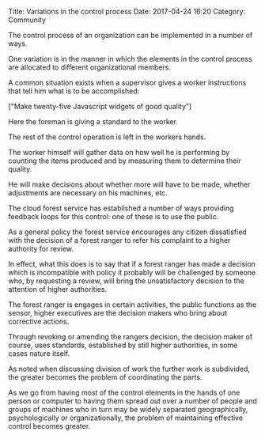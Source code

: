 Title: Variations in the control process
Date: 2017-04-24 16:20
Category: Community

The control process of an organization can be implemented in a number of ways.

One variation is in the manner in which the elements in the control process are allocated to different organizational members.

A common situation exists when a supervisor gives a worker instructions that tell him what is to be accomplished: 

["Make twenty-five Javascript widgets of good quality"]

Here the foreman is giving a standard to the worker.

The rest of the control operation is left in the workers hands.

The worker himself will gather data on how well he is performing by counting the items produced and by measuring them to determine their quality.

He will make decisions about whether more will have to be made, whether adjustments are necessary on his machines, etc.

The cloud forest service has established a number of ways providing feedback loops for this control: one of these is to use the public.

As a general policy the forest service encourages any citizen dissatisfied with the decision of a forest ranger to refer his complaint to a higher authority for review.

In effect, what this does is to say that if a forest ranger has made a decision which is incompatible with policy it probably will be challenged by someone who, by requesting a review, will bring the unsatisfactory decision to the attention of higher authorities.

The forest ranger is engages in certain activities, the public functions as the sensor, higher executives are the decision makers who bring about corrective actions.

Through revoking or amending the rangers decision, the decision maker of course, uses standards, established by still higher authorities, in some cases nature itself.

As noted when discussing division of work the further work is subdivided, the greater becomes the problem of coordinating the parts.

As we go from having most of the control elements in the hands of one person or computer to having them spread out over a number of people and groups of machines who in turn may be widely separated geographically, psychologically or organizationally, the problem of maintaining effective control becomes greater.